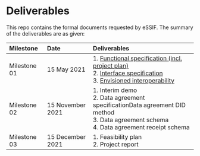 # Deliverables

This repo contains the formal documents requested by eSSIF. The summary of the deliverables are as given: 

| Milestone    	| Date             	| Deliverables                                                                                                                                	|
|:--------------	|:------------------|:---------------------------------------------------------------------------------------------------------------------------------------------	|
| Milestone 01 	| 15 May 2021      	| 1. [Functional specification (incl. project plan)](https://github.com/decentralised-dataexchange/automated-data-agreements/commit/7f331a0c6f064f1e449546660efec2b809174e83)<br>2. [Interface specification](https://github.com/decentralised-dataexchange/automated-data-agreements/blob/main/interface_specification.md) <br>3. [Envisioned interoperability](https://gitlab.grnet.gr/essif-lab/infrastructure_2/igrantio/deliverables/-/blob/master/envisioned_interoperability_with_others.md)                            	|
| Milestone 02 	| 15 November 2021 	| 1. Interim demo<br>2. Data agreement specificationData agreement DID method<br>3. Data agreement schema<br>4. Data agreement receipt schema 	|
| Milestone 03 	| 15 December 2021 	| 1. Feasibility plan<br>2. Project report                                                                                                    	|

